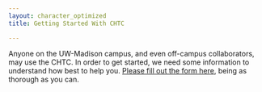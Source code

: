```yaml
---
layout: character_optimized
title: Getting Started With CHTC

---
```


<script type="text/javascript">
var RecaptchaOptions = {
  theme: 'white'
};
</script>

Anyone on the UW-Madison campus, and even off-campus collaborators, 
may use the CHTC. In order to get started, we need some information 
to understand how best to help you.
[Please fill out the form here](form.html), 
being as thorough as you can. 
